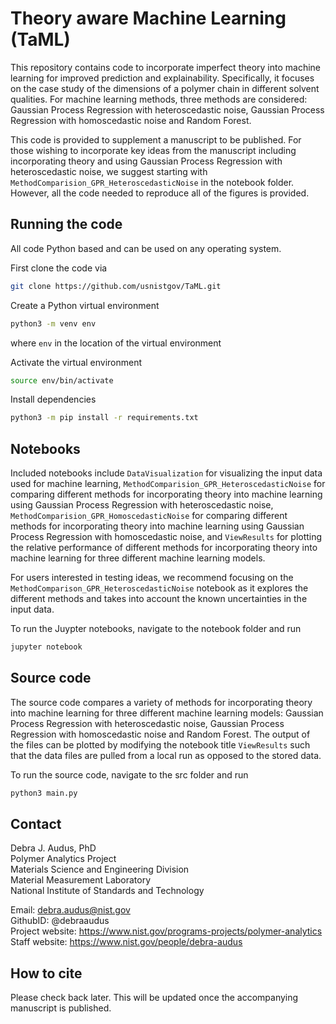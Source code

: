 # Theory aware Machine Learning (TaML)

This repository contains code to incorporate imperfect theory into machine learning for improved prediction and explainability. Specifically, it focuses on the case study of the dimensions of a polymer chain in different solvent qualities. For machine learning methods, three methods are considered: Gaussian Process Regression with heteroscedastic noise, Gaussian Process Regression with homoscedastic noise and Random Forest. 

This code is provided to supplement a manuscript to be published. For those wishing to incorporate key ideas from the manuscript including incorporating theory and using Gaussian Process Regression with heteroscedastic noise, we suggest starting with `MethodComparision_GPR_HeteroscedasticNoise` in the notebook folder. However, all the code needed to reproduce all of the figures is provided.

## Running the code

All code Python based and can be used on any operating system.

First clone the code via

```bash
git clone https://github.com/usnistgov/TaML.git
```

Create a Python virtual environment

```bash
python3 -m venv env
```

where `env` in the location of the virtual environment

Activate the virtual environment

```bash
source env/bin/activate
```

Install dependencies

```bash
python3 -m pip install -r requirements.txt
```

## Notebooks

Included notebooks include `DataVisualization` for visualizing the input data used for machine learning, `MethodComparision_GPR_HeteroscedasticNoise` for comparing different methods for incorporating theory into machine learning using Gaussian Process Regression with heteroscedastic noise, `MethodComparision_GPR_HomoscedasticNoise` for comparing different methods for incorporating theory into machine learning using Gaussian Process Regression with homoscedastic noise, and `ViewResults` for plotting the relative performance of different methods for incorporating theory into machine learning for three different machine learning models.

For users interested in testing ideas, we recommend focusing on the `MethodComparison_GPR_HeteroscedasticNoise` notebook as it explores the different methods and takes into account the known uncertainties in the input data. 

To run the Juypter notebooks, navigate to the notebook folder and run

```bash
jupyter notebook
```

## Source code

The source code compares a variety of methods for incorporating theory into machine learning for three different machine learning models: Gaussian Process Regression with heteroscedastic noise, Gaussian Process Regression with homoscedastic noise and Random Forest. The output of the files can be plotted by modifying the notebook title `ViewResults` such that the data files are pulled from a local run as opposed to the stored data.

To run the source code, navigate to the src folder and run

```bash
python3 main.py
```

## Contact

Debra J. Audus, PhD  
Polymer Analytics Project  
Materials Science and Engineering Division  
Material Measurement Laboratory  
National Institute of Standards and Technology  

Email: debra.audus@nist.gov  
GithubID: @debraaudus  
Project website: https://www.nist.gov/programs-projects/polymer-analytics  
Staff website: https://www.nist.gov/people/debra-audus  

## How to cite

Please check back later. This will be updated once the accompanying manuscript is published.
